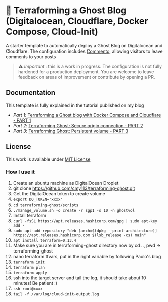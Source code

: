 # 👷 Terraforming a Ghost Blog (Digitalocean, Cloudflare, Docker Compose, Cloud-Init)

A starter template to automatically deploy a Ghost Blog on Digitalocean and Cloudflare. The configuration includes [Commento](https://commento.io/), allowing visitors to leave comments to your posts

>  :warning: *Important* : this is a work in progress. The configuration is not fully hardened for a production deployment. You are welcome to leave feedback on areas of improvement or contribute by opening a PR.
## Documentation

This template is fully explained in the tutorial published on my blog

- *Part 1*: [Terraforming a Ghost blog with Docker Compose and Cloudflare - PART 1](https://www.paolotagliaferri.com/ghost-blog-with-terraform-and-docker-compose-digitalocean-cloudflare/)
- *Part 2*: [Terraforming Ghost: Secure origin connection - PART 2](https://www.paolotagliaferri.com/ghost-blog-with-terraform-and-docker-compose-digitalocean-cloudflare-part-2-secure-origin-connection/)
- *Part 3*: [Terraforming Ghost: Persistent volume - PART 3](https://www.paolotagliaferri.com)

## License
This work is available under [MIT License](https://github.com/Vortexmind/terraforming-ghost/blob/main/LICENSE)

### How I use it

1. Create an ubuntu machine as DigitalOcean Droplet
2. git clone https://github.com/cmy113/terraforming-ghost.git
3. Get the DigitalOcean token to create volume
4. `export DO_TOKEN='xxxx'`
5. `cd terraforming-ghost/scripts`
6. `./manage_volume.sh -o create -r sgp1 -s 10 -n ghostvol`
7. Install terraform
8. `curl -fsSL https://apt.releases.hashicorp.com/gpg | sudo apt-key add -`
9. `sudo apt-add-repository "deb [arch=$(dpkg --print-architecture)] https://apt.releases.hashicorp.com $(lsb_release -cs) main"`
10. `apt install terraform=0.13.4`
11. Make sure you are in terraforming-ghost directory now by cd .., pwd -> terraforming-ghost
12. nano terraform.tfvars, put in the right variable by following Paolo's blog
13. `terraform init`
14. `terraform plan`
15. `terraform apply`
16. ssh into the target server and tail the log, it should take about 10 minutes! Be patient :)
17. `ssh root@xxxx`
18. `tail -f /var/log/cloud-init-output.log`
